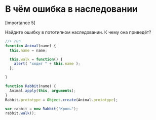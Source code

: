 # В чём ошибка в наследовании

[importance 5]

Найдите ошибку в пототипном наследовании. К чему она приведёт?

```js
//+ run
function Animal(name) {
  this.name = name;

  this.walk = function() {
    alert( "ходит " + this.name );
  };

}

function Rabbit(name) {
  Animal.apply(this, arguments);
}
Rabbit.prototype = Object.create(Animal.prototype);

var rabbit = new Rabbit("Кроль");
rabbit.walk();
```

